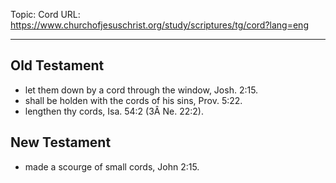 Topic: Cord
URL: https://www.churchofjesuschrist.org/study/scriptures/tg/cord?lang=eng

---

## Old Testament

- let them down by a cord through the window, Josh. 2:15.
- shall be holden with the cords of his sins, Prov. 5:22.
- lengthen thy cords, Isa. 54:2 (3Â Ne. 22:2).

## New Testament

- made a scourge of small cords, John 2:15.

